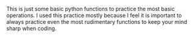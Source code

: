This is just some basic python functions to practice the most basic operations. I used this practice mostly because I feel it is important to always practice
even the most rudimentary functions to keep your mind sharp when coding.
